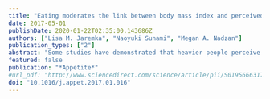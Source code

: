 ```yaml
---
title: "Eating moderates the link between body mass index and perceived social connection"
date: 2017-05-01
publishDate: 2020-01-22T02:35:00.143686Z
authors: ["Lisa M. Jaremka", "Naoyuki Sunami", "Megan A. Nadzan"]
publication_types: ["2"]
abstract: "Some studies have demonstrated that heavier people perceive themselves as lacking social connections, whereas others have not. The current study investigated whether eating alters the link between body mass index (BMI) and perceived social connection, providing one explanation for inconsistencies across previous studies. Participants were instructed to refrain from eating or drinking anything except water after 9 p.m. the prior night. Upon arrival at the lab, participants were assigned to the food (n = 63) or no food (n = 110) condition. They also provided a saliva sample that was assayed for ghrelin (an appetite-relevant hormone), and completed a series of questionnaires about their relationships. Participants with a higher BMI felt more socially disconnected than people with a lower BMI, but only among those who had not recently eaten. BMI and perceived social disconnection were unrelated among people who had recently eaten. These results were consistent across multiple measures of perceived social disconnection, and also across the experimental manipulation and continuously measured ghrelin."
featured: false
publication: "*Appetite*"
#url_pdf: "http://www.sciencedirect.com/science/article/pii/S0195666317300788"
doi: "10.1016/j.appet.2017.01.016"
---
```


